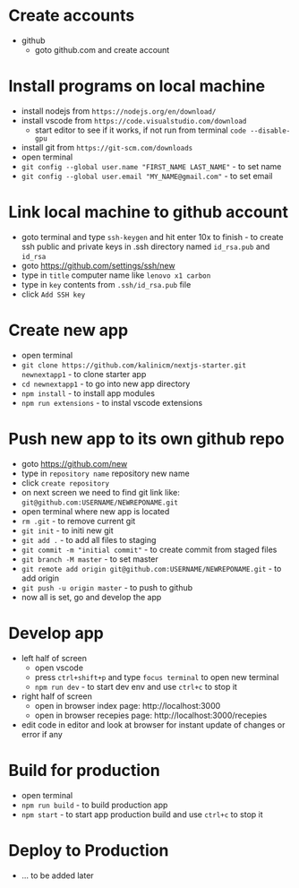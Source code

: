 # Create accounts

- github
  - goto github.com and create account

# Install programs on local machine

- install nodejs from `https://nodejs.org/en/download/`
- install vscode from `https://code.visualstudio.com/download`
  - start editor to see if it works, if not run from terminal `code --disable-gpu`
- install git from `https://git-scm.com/downloads`
- open terminal
- `git config --global user.name "FIRST_NAME LAST_NAME"` - to set name
- `git config --global user.email "MY_NAME@gmail.com"` - to set email


# Link local machine to github account

- goto terminal and type `ssh-keygen` and hit enter 10x to finish - to create ssh public and private keys in .ssh directory named `id_rsa.pub` and `id_rsa`
- goto https://github.com/settings/ssh/new
- type in `title` computer name like `lenovo x1 carbon`
- type in `key` contents from `.ssh/id_rsa.pub` file
- click `Add SSH key`


# Create new app

- open terminal
- `git clone https://github.com/kalinicm/nextjs-starter.git newnextapp1` - to clone starter app
- `cd newnextapp1` - to go into new app directory
- `npm install` - to install app modules
- `npm run extensions` - to instal vscode extensions

# Push new app to its own github repo

- goto https://github.com/new
- type in `repository name` repository new name
- click `create repository`
- on next screen we need to find git link like: `git@github.com:USERNAME/NEWREPONAME.git`
- open terminal where new app is located
- `rm .git` - to remove current git
- `git init` - to initi new git
- `git add .` - to add all files to staging
- `git commit -m "initial commit"` - to create commit from staged files
- `git branch -M master` - to set master
- `git remote add origin git@github.com:USERNAME/NEWREPONAME.git` - to add origin
- `git push -u origin master` - to push to github
- now all is set, go and develop the app

# Develop app

- left half of screen
  - open vscode
  - press `ctrl+shift+p` and type `focus terminal` to open new terminal
  - `npm run dev` - to start dev env and use `ctrl+c` to stop it
- right half of screen
  - open in browser index page: http://localhost:3000
  - open in browser recepies page: http://localhost:3000/recepies
- edit code in editor and look at browser for instant update of changes or error if any


# Build for production

- open terminal
- `npm run build` - to build production app
- `npm start` - to start app production build and use `ctrl+c` to stop it

# Deploy to Production

- ... to be added later
